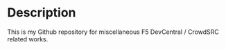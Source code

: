 # Description

This is my Github repository for miscellaneous F5 DevCentral / CrowdSRC related works.
